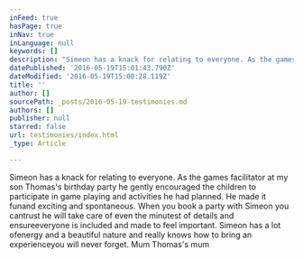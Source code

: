 ```yaml
---
inFeed: true
hasPage: true
inNav: true
inLanguage: null
keywords: []
description: "Simeon has a knack for relating to everyone. As the games facilitator at my son Thomas’s birthday party he gently encouraged the children to participate in game playing and activities he had planned. He made it funand exciting and spontaneous. When you book a party with Simeon you cantrust he will take care of even the minutest of details and ensureeveryone is included and made to feel important. Simeon has a lot ofenergy and a beautiful nature and really knows how to bring an experienceyou will never forget. Mum Thomas's mum"
datePublished: '2016-05-19T15:01:43.790Z'
dateModified: '2016-05-19T15:00:28.119Z'
title: ''
author: []
sourcePath: _posts/2016-05-19-testimonies.md
authors: []
publisher: null
starred: false
url: testimonies/index.html
_type: Article

---
```

Simeon has a knack for relating to everyone. As the games facilitator at my son Thomas's birthday party he gently encouraged the children to participate in game playing and activities he had planned. He made it funand exciting and spontaneous. When you book a party with Simeon you cantrust he will take care of even the minutest of details and ensureeveryone is included and made to feel important. Simeon has a lot ofenergy and a beautiful nature and really knows how to bring an experienceyou will never forget. Mum Thomas's mum